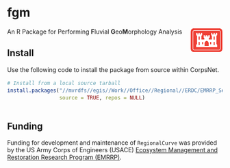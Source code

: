 # fgm
An R Package for Performing **F**luvial **G**eo**M**orphology Analysis <img src="man/figures/castle.png" align="right" />

## Install
Use the following code to install the package from source within CorpsNet. 

```r
# Install from a local source tarball
install.packages("//mvrdfs//egis//Work//Office//Regional//ERDC/EMRRP_Sediment//Methods//fgm_0.1.0.tar.gz",
                 source = TRUE, repos = NULL)
        
```

## Funding
Funding for development and maintenance of `RegionalCurve` was provided by the 
US Army Corps of Engineers (USACE) [Ecosystem Management and Restoration 
Research Program (EMRRP)](https://emrrp.el.erdc.dren.mil/emrrp.html). 

